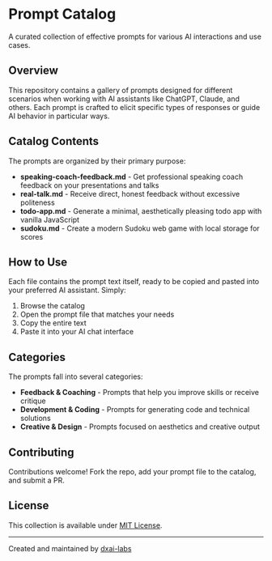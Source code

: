 # Prompt Catalog

A curated collection of effective prompts for various AI interactions and use cases.

## Overview

This repository contains a gallery of prompts designed for different scenarios when working with AI assistants like ChatGPT, Claude, and others. Each prompt is crafted to elicit specific types of responses or guide AI behavior in particular ways.

## Catalog Contents

The prompts are organized by their primary purpose:

- **speaking-coach-feedback.md** - Get professional speaking coach feedback on your presentations and talks
- **real-talk.md** - Receive direct, honest feedback without excessive politeness
- **todo-app.md** - Generate a minimal, aesthetically pleasing todo app with vanilla JavaScript
- **sudoku.md** - Create a modern Sudoku web game with local storage for scores

## How to Use

Each file contains the prompt text itself, ready to be copied and pasted into your preferred AI assistant. Simply:

1. Browse the catalog
2. Open the prompt file that matches your needs
3. Copy the entire text
4. Paste it into your AI chat interface

## Categories

The prompts fall into several categories:

- **Feedback & Coaching** - Prompts that help you improve skills or receive critique
- **Development & Coding** - Prompts for generating code and technical solutions
- **Creative & Design** - Prompts focused on aesthetics and creative output

## Contributing

Contributions welcome! Fork the repo, add your prompt file to the catalog, and submit a PR.

## License

This collection is available under [MIT License](LICENSE).

---

Created and maintained by [dxai-labs](https://github.com/dxai-labs)
